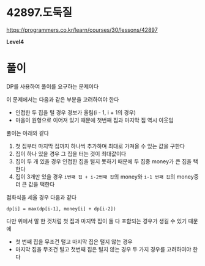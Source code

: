 # 42897.도둑질

https://programmers.co.kr/learn/courses/30/lessons/42897

**Level4**

# 풀이

DP를 사용하여 풀이를 요구하는 문제이다

이 문제에서는 다음과 같은 부분을 고려하여야 한다

- 인접한 두 집을 털 경우 경보가 울림(i - 1, i + 1의 경우)
- 마을이 원형으로 이어져 있기 때문에 첫번째 집과 마지막 집 역시 이웃임

풀이는 아래와 같다

1. 첫 집부터 마지막 집까지 하나씩 추가하며 최대로 가져올 수 있는 값을 구한다
2. 집이 하나 있을 경우 그 집을 터는 것이 최대값이다
3. 집이 두 개 있을 경우 인접한 집을 털지 못하기 때문에 두 집중 money가 큰 집을 택한다
4. 집이 3개만 있을 경우 ```i번째 집 + i-2번째 집```의 money와 ```i-1 번째 집```의 money중 더 큰 값을 택한다 

점화식을 세울 경우 다음과 같다
```
dp[i] = max(dp[i-1], money[i] + dp[i-2])
```

다만 위에서 말 한 것처럼 첫 집과 마지막 집이 둘 다 포함되는 경우가 생길 수 있기 때문에
- 첫 번째 집을 무조건 털고 마지막 집은 털지 않는 경우
- 마지막 집을 무조건 털고 첫번째 집은 털지 않는 경우
두 가지 경우를 고려하여야 한다


